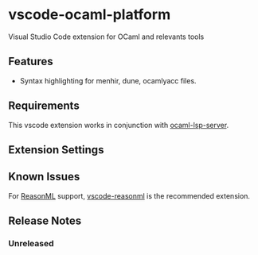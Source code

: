 # vscode-ocaml-platform

Visual Studio Code extension for OCaml and relevants tools

## Features

* Syntax highlighting for menhir, dune, ocamlyacc files.

## Requirements

This vscode extension works in conjunction with
[ocaml-lsp-server](https://github.com/ocaml/ocaml-lsp).

## Extension Settings

## Known Issues

For [ReasonML](https://reasonml.github.io) support,
[vscode-reasonml](https://github.com/reasonml-editor/vscode-reasonml) is the
recommended extension.

## Release Notes

### Unreleased

